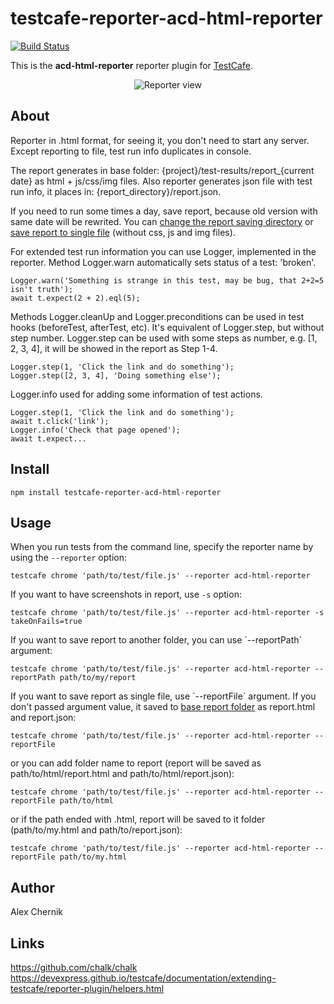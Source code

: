 # testcafe-reporter-acd-html-reporter
[![Build Status](https://travis-ci.org/Arg/testcafe-reporter-acd-html-reporter.svg)](https://github.com/oromis1508/testcafe-reporter)

This is the **acd-html-reporter** reporter plugin for [TestCafe](http://devexpress.github.io/testcafe).

<p align="center">
    <img src="https://raw.github.com/oromis1508/testcafe-reporter/master/media/preview.png" alt="Reporter view" />
</p>

## About
Reporter in .html format, for seeing it, you don't need to start any server. Except reporting to file, test run info duplicates in console.

<p id="baseReportDir">
The report generates in base folder: {project}/test-results/report_{current date} as html + js/css/img files.
Also reporter generates json file with test run info, it places in: {report_directory}/report.json.
</p>

If you need to run some times a day, save report, because old version with same date will be rewrited.
You can <a href="#changeDirectory">change the report saving directory</a> or <a href="#saveToFile">save report to single file</a> (without css, js and img files).

For extended test run information you can use Logger, implemented in the reporter.
Method Logger.warn automatically sets status of a test: 'broken'.
```
Logger.warn('Something is strange in this test, may be bug, that 2+2=5 isn't truth');
await t.expect(2 + 2).eql(5);
```

Methods Logger.cleanUp and Logger.preconditions can be used in test hooks (beforeTest, afterTest, etc). It's equivalent of Logger.step, but without step number.
Logger.step can be used with some steps as number, e.g. [1, 2, 3, 4], it will be showed in the report as Step 1-4.
```
Logger.step(1, 'Click the link and do something');
Logger.step([2, 3, 4], 'Doing something else');
```

Logger.info used for adding some information of test actions.
```
Logger.step(1, 'Click the link and do something');
await t.click('link');
Logger.info('Check that page opened');
await t.expect...
```

## Install

```
npm install testcafe-reporter-acd-html-reporter
```

## Usage

When you run tests from the command line, specify the reporter name by using the `--reporter` option:

```
testcafe chrome 'path/to/test/file.js' --reporter acd-html-reporter
```

If you want to have screenshots in report, use `-s` option:

```
testcafe chrome 'path/to/test/file.js' --reporter acd-html-reporter -s takeOnFails=true
```

<p id="changeDirectory">
If you want to save report to another folder, you can use `--reportPath` argument:
</p>

```
testcafe chrome 'path/to/test/file.js' --reporter acd-html-reporter --reportPath path/to/my/report
```

<p id="saveToFile">
If you want to save report as single file, use `--reportFile` argument. If you don't passed argument value, it saved to <a href="#baseReportDir">base report folder</a> as report.html and report.json:
</p>

```
testcafe chrome 'path/to/test/file.js' --reporter acd-html-reporter --reportFile
```

or you can add folder name to report (report will be saved as path/to/html/report.html and path/to/html/report.json):

```
testcafe chrome 'path/to/test/file.js' --reporter acd-html-reporter --reportFile path/to/html
```

or if the path ended with .html, report will be saved to it folder (path/to/my.html and path/to/report.json):

```
testcafe chrome 'path/to/test/file.js' --reporter acd-html-reporter --reportFile path/to/my.html
```

## Author
 Alex Chernik

## Links
https://github.com/chalk/chalk
https://devexpress.github.io/testcafe/documentation/extending-testcafe/reporter-plugin/helpers.html